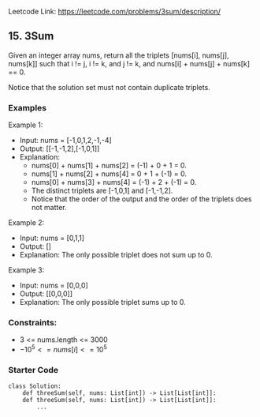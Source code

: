 Leetcode Link: https://leetcode.com/problems/3sum/description/

## 15. 3Sum

Given an integer array nums, return all the triplets [nums[i], nums[j], nums[k]] such that i != j, i != k, and j != k, and nums[i] + nums[j] + nums[k] == 0.

Notice that the solution set must not contain duplicate triplets.

### Examples 

Example 1:
- Input: nums = [-1,0,1,2,-1,-4]
- Output: [[-1,-1,2],[-1,0,1]]
- Explanation: 
    - nums[0] + nums[1] + nums[2] = (-1) + 0 + 1 = 0.
    - nums[1] + nums[2] + nums[4] = 0 + 1 + (-1) = 0.
    - nums[0] + nums[3] + nums[4] = (-1) + 2 + (-1) = 0.
    - The distinct triplets are [-1,0,1] and [-1,-1,2].
    - Notice that the order of the output and the order of the triplets does not matter.

Example 2:
- Input: nums = [0,1,1]
- Output: []
- Explanation: The only possible triplet does not sum up to 0.

Example 3:
- Input: nums = [0,0,0]
- Output: [[0,0,0]]
- Explanation: The only possible triplet sums up to 0.

### Constraints:
- 3 <= nums.length <= 3000
- $-10^5 <= nums[i] <= 10^5$

### Starter Code
```
class Solution:
    def threeSum(self, nums: List[int]) -> List[List[int]]:
    def threeSum(self, nums: List[int]) -> List[List[int]]:
        ...
```